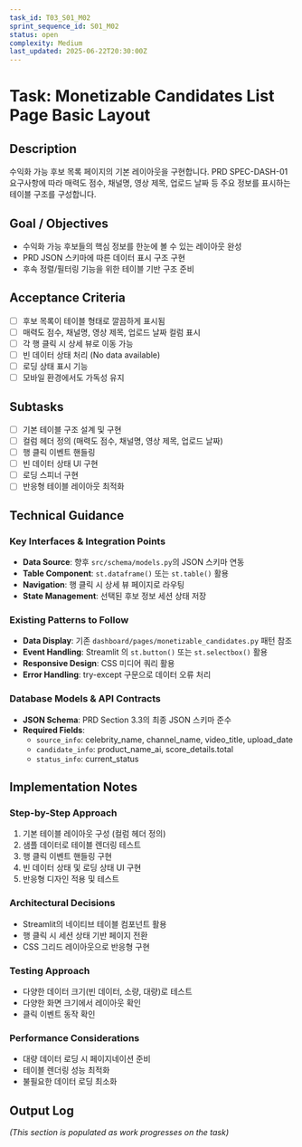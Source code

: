 ```yaml
---
task_id: T03_S01_M02
sprint_sequence_id: S01_M02
status: open
complexity: Medium
last_updated: 2025-06-22T20:30:00Z
---
```


# Task: Monetizable Candidates List Page Basic Layout

## Description
수익화 가능 후보 목록 페이지의 기본 레이아웃을 구현합니다. PRD SPEC-DASH-01 요구사항에 따라 매력도 점수, 채널명, 영상 제목, 업로드 날짜 등 주요 정보를 표시하는 테이블 구조를 구성합니다.

## Goal / Objectives
- 수익화 가능 후보들의 핵심 정보를 한눈에 볼 수 있는 레이아웃 완성
- PRD JSON 스키마에 따른 데이터 표시 구조 구현
- 후속 정렬/필터링 기능을 위한 테이블 기반 구조 준비

## Acceptance Criteria
- [ ] 후보 목록이 테이블 형태로 깔끔하게 표시됨
- [ ] 매력도 점수, 채널명, 영상 제목, 업로드 날짜 컬럼 표시
- [ ] 각 행 클릭 시 상세 뷰로 이동 가능
- [ ] 빈 데이터 상태 처리 (No data available)
- [ ] 로딩 상태 표시 기능
- [ ] 모바일 환경에서도 가독성 유지

## Subtasks
- [ ] 기본 테이블 구조 설계 및 구현
- [ ] 컬럼 헤더 정의 (매력도 점수, 채널명, 영상 제목, 업로드 날짜)
- [ ] 행 클릭 이벤트 핸들링
- [ ] 빈 데이터 상태 UI 구현
- [ ] 로딩 스피너 구현
- [ ] 반응형 테이블 레이아웃 최적화

## Technical Guidance

### Key Interfaces & Integration Points
- **Data Source**: 향후 `src/schema/models.py`의 JSON 스키마 연동
- **Table Component**: `st.dataframe()` 또는 `st.table()` 활용
- **Navigation**: 행 클릭 시 상세 뷰 페이지로 라우팅
- **State Management**: 선택된 후보 정보 세션 상태 저장

### Existing Patterns to Follow
- **Data Display**: 기존 `dashboard/pages/monetizable_candidates.py` 패턴 참조
- **Event Handling**: Streamlit 의 `st.button()` 또는 `st.selectbox()` 활용
- **Responsive Design**: CSS 미디어 쿼리 활용
- **Error Handling**: try-except 구문으로 데이터 오류 처리

### Database Models & API Contracts
- **JSON Schema**: PRD Section 3.3의 최종 JSON 스키마 준수
- **Required Fields**: 
  - `source_info`: celebrity_name, channel_name, video_title, upload_date
  - `candidate_info`: product_name_ai, score_details.total
  - `status_info`: current_status

## Implementation Notes

### Step-by-Step Approach
1. 기본 테이블 레이아웃 구성 (컬럼 헤더 정의)
2. 샘플 데이터로 테이블 렌더링 테스트
3. 행 클릭 이벤트 핸들링 구현
4. 빈 데이터 상태 및 로딩 상태 UI 구현
5. 반응형 디자인 적용 및 테스트

### Architectural Decisions
- Streamlit의 네이티브 테이블 컴포넌트 활용
- 행 클릭 시 세션 상태 기반 페이지 전환
- CSS 그리드 레이아웃으로 반응형 구현

### Testing Approach
- 다양한 데이터 크기(빈 데이터, 소량, 대량)로 테스트
- 다양한 화면 크기에서 레이아웃 확인
- 클릭 이벤트 동작 확인

### Performance Considerations
- 대량 데이터 로딩 시 페이지네이션 준비
- 테이블 렌더링 성능 최적화
- 불필요한 데이터 로딩 최소화

## Output Log
*(This section is populated as work progresses on the task)*